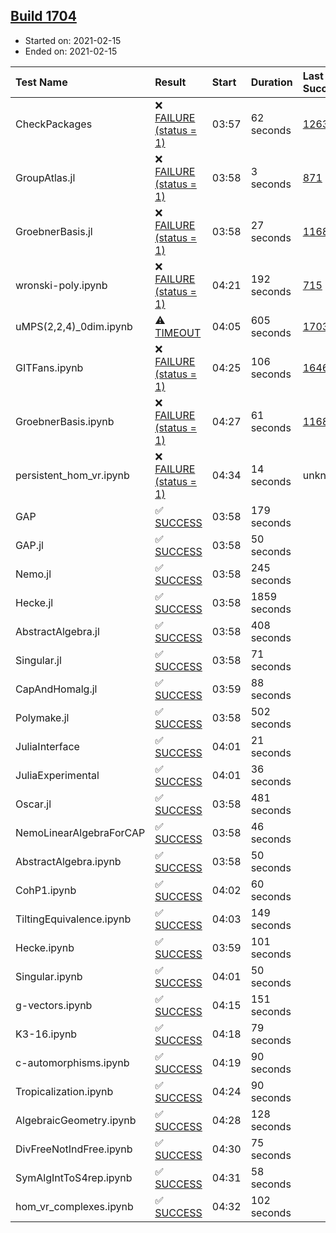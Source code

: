 ## [Build 1704](https://oscarci.mathematik.uni-kl.de/job/oscar-stable/1704/)

* Started on: 2021-02-15
* Ended on: 2021-02-15

| Test Name    | Result | Start | Duration | Last Success | First Failure |
|:-------------|:-------|:------|:---------|:-------------|:--------------|
| CheckPackages | ❌ [FAILURE (status = 1)](https://oscarci.mathematik.uni-kl.de/job/oscar-stable/1704/artifact/logs/build-1704/CheckPackages.log) | 03:57 | 62 seconds | [1263](https://oscarci.mathematik.uni-kl.de/job/oscar-stable/1263/) | [1264](https://oscarci.mathematik.uni-kl.de/job/oscar-stable/1264/) |
| GroupAtlas.jl | ❌ [FAILURE (status = 1)](https://oscarci.mathematik.uni-kl.de/job/oscar-stable/1704/artifact/logs/build-1704/GroupAtlas.jl.log) | 03:58 | 3 seconds | [871](https://oscarci.mathematik.uni-kl.de/job/oscar-stable/871/) | [872](https://oscarci.mathematik.uni-kl.de/job/oscar-stable/872/) |
| GroebnerBasis.jl | ❌ [FAILURE (status = 1)](https://oscarci.mathematik.uni-kl.de/job/oscar-stable/1704/artifact/logs/build-1704/GroebnerBasis.jl.log) | 03:58 | 27 seconds | [1168](https://oscarci.mathematik.uni-kl.de/job/oscar-stable/1168/) | [1169](https://oscarci.mathematik.uni-kl.de/job/oscar-stable/1169/) |
| wronski-poly.ipynb | ❌ [FAILURE (status = 1)](https://oscarci.mathematik.uni-kl.de/job/oscar-stable/1704/artifact/logs/build-1704/wronski-poly.ipynb.log) | 04:21 | 192 seconds | [715](https://oscarci.mathematik.uni-kl.de/job/oscar-stable/715/) | [716](https://oscarci.mathematik.uni-kl.de/job/oscar-stable/716/) |
| uMPS(2,2,4)_0dim.ipynb | ⚠ [TIMEOUT](https://oscarci.mathematik.uni-kl.de/job/oscar-stable/1704/artifact/logs/build-1704/uMPS-2-2-4-_0dim.ipynb.log) | 04:05 | 605 seconds | [1703](https://oscarci.mathematik.uni-kl.de/job/oscar-stable/1703/) | [1704](https://oscarci.mathematik.uni-kl.de/job/oscar-stable/1704/) |
| GITFans.ipynb | ❌ [FAILURE (status = 1)](https://oscarci.mathematik.uni-kl.de/job/oscar-stable/1704/artifact/logs/build-1704/GITFans.ipynb.log) | 04:25 | 106 seconds | [1646](https://oscarci.mathematik.uni-kl.de/job/oscar-stable/1646/) | [1647](https://oscarci.mathematik.uni-kl.de/job/oscar-stable/1647/) |
| GroebnerBasis.ipynb | ❌ [FAILURE (status = 1)](https://oscarci.mathematik.uni-kl.de/job/oscar-stable/1704/artifact/logs/build-1704/GroebnerBasis.ipynb.log) | 04:27 | 61 seconds | [1168](https://oscarci.mathematik.uni-kl.de/job/oscar-stable/1168/) | [1169](https://oscarci.mathematik.uni-kl.de/job/oscar-stable/1169/) |
| persistent_hom_vr.ipynb | ❌ [FAILURE (status = 1)](https://oscarci.mathematik.uni-kl.de/job/oscar-stable/1704/artifact/logs/build-1704/persistent_hom_vr.ipynb.log) | 04:34 | 14 seconds | unknown | unknown |
| GAP | ✅ [SUCCESS](https://oscarci.mathematik.uni-kl.de/job/oscar-stable/1704/artifact/logs/build-1704/GAP.log) | 03:58 | 179 seconds |  |  |
| GAP.jl | ✅ [SUCCESS](https://oscarci.mathematik.uni-kl.de/job/oscar-stable/1704/artifact/logs/build-1704/GAP.jl.log) | 03:58 | 50 seconds |  |  |
| Nemo.jl | ✅ [SUCCESS](https://oscarci.mathematik.uni-kl.de/job/oscar-stable/1704/artifact/logs/build-1704/Nemo.jl.log) | 03:58 | 245 seconds |  |  |
| Hecke.jl | ✅ [SUCCESS](https://oscarci.mathematik.uni-kl.de/job/oscar-stable/1704/artifact/logs/build-1704/Hecke.jl.log) | 03:58 | 1859 seconds |  |  |
| AbstractAlgebra.jl | ✅ [SUCCESS](https://oscarci.mathematik.uni-kl.de/job/oscar-stable/1704/artifact/logs/build-1704/AbstractAlgebra.jl.log) | 03:58 | 408 seconds |  |  |
| Singular.jl | ✅ [SUCCESS](https://oscarci.mathematik.uni-kl.de/job/oscar-stable/1704/artifact/logs/build-1704/Singular.jl.log) | 03:58 | 71 seconds |  |  |
| CapAndHomalg.jl | ✅ [SUCCESS](https://oscarci.mathematik.uni-kl.de/job/oscar-stable/1704/artifact/logs/build-1704/CapAndHomalg.jl.log) | 03:59 | 88 seconds |  |  |
| Polymake.jl | ✅ [SUCCESS](https://oscarci.mathematik.uni-kl.de/job/oscar-stable/1704/artifact/logs/build-1704/Polymake.jl.log) | 03:58 | 502 seconds |  |  |
| JuliaInterface | ✅ [SUCCESS](https://oscarci.mathematik.uni-kl.de/job/oscar-stable/1704/artifact/logs/build-1704/JuliaInterface.log) | 04:01 | 21 seconds |  |  |
| JuliaExperimental | ✅ [SUCCESS](https://oscarci.mathematik.uni-kl.de/job/oscar-stable/1704/artifact/logs/build-1704/JuliaExperimental.log) | 04:01 | 36 seconds |  |  |
| Oscar.jl | ✅ [SUCCESS](https://oscarci.mathematik.uni-kl.de/job/oscar-stable/1704/artifact/logs/build-1704/Oscar.jl.log) | 03:58 | 481 seconds |  |  |
| NemoLinearAlgebraForCAP | ✅ [SUCCESS](https://oscarci.mathematik.uni-kl.de/job/oscar-stable/1704/artifact/logs/build-1704/NemoLinearAlgebraForCAP.log) | 03:58 | 46 seconds |  |  |
| AbstractAlgebra.ipynb | ✅ [SUCCESS](https://oscarci.mathematik.uni-kl.de/job/oscar-stable/1704/artifact/logs/build-1704/AbstractAlgebra.ipynb.log) | 03:58 | 50 seconds |  |  |
| CohP1.ipynb | ✅ [SUCCESS](https://oscarci.mathematik.uni-kl.de/job/oscar-stable/1704/artifact/logs/build-1704/CohP1.ipynb.log) | 04:02 | 60 seconds |  |  |
| TiltingEquivalence.ipynb | ✅ [SUCCESS](https://oscarci.mathematik.uni-kl.de/job/oscar-stable/1704/artifact/logs/build-1704/TiltingEquivalence.ipynb.log) | 04:03 | 149 seconds |  |  |
| Hecke.ipynb | ✅ [SUCCESS](https://oscarci.mathematik.uni-kl.de/job/oscar-stable/1704/artifact/logs/build-1704/Hecke.ipynb.log) | 03:59 | 101 seconds |  |  |
| Singular.ipynb | ✅ [SUCCESS](https://oscarci.mathematik.uni-kl.de/job/oscar-stable/1704/artifact/logs/build-1704/Singular.ipynb.log) | 04:01 | 50 seconds |  |  |
| g-vectors.ipynb | ✅ [SUCCESS](https://oscarci.mathematik.uni-kl.de/job/oscar-stable/1704/artifact/logs/build-1704/g-vectors.ipynb.log) | 04:15 | 151 seconds |  |  |
| K3-16.ipynb | ✅ [SUCCESS](https://oscarci.mathematik.uni-kl.de/job/oscar-stable/1704/artifact/logs/build-1704/K3-16.ipynb.log) | 04:18 | 79 seconds |  |  |
| c-automorphisms.ipynb | ✅ [SUCCESS](https://oscarci.mathematik.uni-kl.de/job/oscar-stable/1704/artifact/logs/build-1704/c-automorphisms.ipynb.log) | 04:19 | 90 seconds |  |  |
| Tropicalization.ipynb | ✅ [SUCCESS](https://oscarci.mathematik.uni-kl.de/job/oscar-stable/1704/artifact/logs/build-1704/Tropicalization.ipynb.log) | 04:24 | 90 seconds |  |  |
| AlgebraicGeometry.ipynb | ✅ [SUCCESS](https://oscarci.mathematik.uni-kl.de/job/oscar-stable/1704/artifact/logs/build-1704/AlgebraicGeometry.ipynb.log) | 04:28 | 128 seconds |  |  |
| DivFreeNotIndFree.ipynb | ✅ [SUCCESS](https://oscarci.mathematik.uni-kl.de/job/oscar-stable/1704/artifact/logs/build-1704/DivFreeNotIndFree.ipynb.log) | 04:30 | 75 seconds |  |  |
| SymAlgIntToS4rep.ipynb | ✅ [SUCCESS](https://oscarci.mathematik.uni-kl.de/job/oscar-stable/1704/artifact/logs/build-1704/SymAlgIntToS4rep.ipynb.log) | 04:31 | 58 seconds |  |  |
| hom_vr_complexes.ipynb | ✅ [SUCCESS](https://oscarci.mathematik.uni-kl.de/job/oscar-stable/1704/artifact/logs/build-1704/hom_vr_complexes.ipynb.log) | 04:32 | 102 seconds |  |  |
